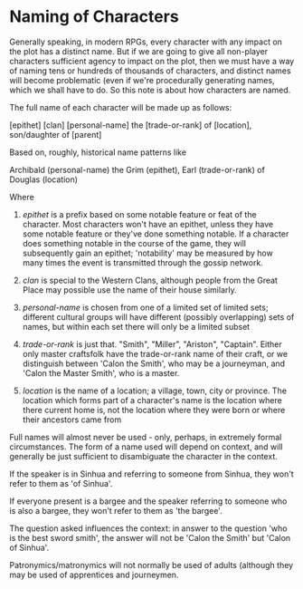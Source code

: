 # Naming of Characters

Generally speaking, in modern RPGs, every character with any impact on the plot has a distinct name. But if we are going to give all non-player characters sufficient agency to impact on the plot, then we must have a way of naming tens or hundreds of thousands of characters, and distinct names will become problematic (even if we're procedurally generating names, which we shall have to do. So this note is about how characters are named.


The full name of each character will be made up as follows:

[epithet] [clan] [personal-name] the [trade-or-rank] of [location], son/daughter of [parent]

Based on, roughly, historical name patterns like

Archibald (personal-name) the Grim (epithet), Earl (trade-or-rank) of Douglas (location)

Where

1. *epithet* is a prefix based on some notable feature or feat of the character. Most characters won't have an epithet, unless they have some notable feature or they've done something notable. If a character does something notable in the course of the game, they will subsequently gain an epithet; 'notability' may be measured by how many times the event is transmitted through the gossip network.

2. *clan* is special to the Western Clans, although people from the Great Place may possible use the name of their house similarly.

3. *personal-name* is chosen from one of a limited set of limited sets; different cultural groups will have different (possibly overlapping) sets of names, but within each set there will only be a limited subset

4. *trade-or-rank* is just that. "Smith", "Miller", "Ariston", "Captain". Either only master craftsfolk have the trade-or-rank name of their craft, or we distinguish between 'Calon the Smith', who may be a journeyman, and 'Calon the Master Smith', who is a master.

5. *location* is the name of a location; a village, town, city or province. The location which forms part of a character's name is the location where there current home is, not the location where they were born or where their ancestors came from

Full names will almost never be used - only, perhaps, in extremely formal circumstances. The form of a name used will depend on context, and will generally be just sufficient to disambiguate the character in the context.

If the speaker is in Sinhua and referring to someone from Sinhua, they won't refer to them as 'of Sinhua'.

If everyone present is a bargee and the speaker referring to someone who is also a bargee, they won't refer to them as 'the bargee'.

The question asked influences the context: in answer to the question 'who is the best sword smith', the answer will not be 'Calon the Smith' but 'Calon of Sinhua'.

Patronymics/matronymics will not normally be used of adults (although they may be used of apprentices and journeymen.
